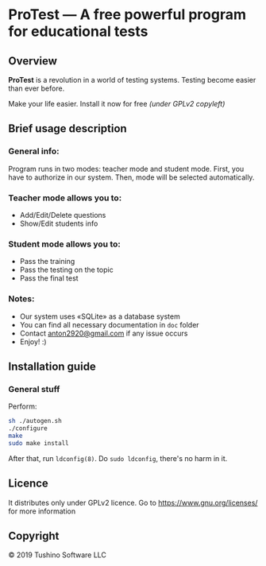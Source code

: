 # ProTest — A free powerful program for educational tests
## Overview
**ProTest** is a revolution in a world of testing systems. Testing become easier than ever before. 

Make your life easier. Install it now for free _(under GPLv2 copyleft)_

## Brief usage description
### General info:
Program runs in two modes: teacher mode and student mode. First, you have to authorize in our system. Then, mode will be selected automatically.

### Teacher mode allows you to:
* Add/Edit/Delete questions
* Show/Edit students info
  
### Student mode allows you to:
* Pass the training
* Pass the testing on the topic
* Pass the final test
    
### Notes:
* Our system uses «SQLite» as a database system
* You can find all necessary documentation in `doc` folder
* Contact anton2920@gmail.com if any issue occurs
* Enjoy! :)

## Installation guide
### General stuff
Perform: 
```bash
sh ./autogen.sh
./configure
make
sudo make install
```
After that, run `ldconfig(8)`.  Do `sudo ldconfig`, there's no harm in it.

## Licence
It distributes only under GPLv2 licence. Go to https://www.gnu.org/licenses/ for more information

## Copyright 
© 2019 Tushino Software LLC
